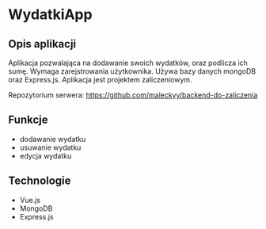 # WydatkiApp



## Opis aplikacji

Aplikacja pozwalająca na dodawanie swoich wydatków, oraz podlicza ich sumę. Wymaga zarejstrowania użytkownika.
Używa bazy danych mongoDB oraz Express.js.
Aplikacja jest projektem zaliczeniowym.

Repozytorium serwera: https://github.com/maleckyy/backend-do-zaliczenia

## Funkcje

- dodawanie wydatku
- usuwanie wydatku
- edycja wydatku




## Technologie 

* Vue.js
* MongoDB
* Express.js





